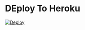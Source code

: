 # DEploy To Heroku
[![Deploy](https://www.herokucdn.com/deploy/button.svg)](https://heroku.com/deploy?template=https://github.com/rockstarcuba/code-7.1-directo)
